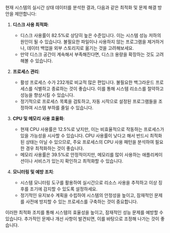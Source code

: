 현재 시스템의 실시간 상태 데이터를 분석한 결과, 다음과 같은 최적화 및 문제 해결 방안을 제안합니다:

1. **디스크 사용 최적화**:
   - 디스크 사용률이 82.5%로 상당히 높은 수준입니다. 이는 시스템 성능 저하의 원인이 될 수 있습니다. 불필요한 파일이나 사용하지 않는 프로그램을 제거하거나, 데이터 백업을 외부 스토리지로 옮기는 것을 고려해보세요.
   - 만약 디스크 공간이 계속해서 부족해진다면, 디스크 용량을 확장하는 것도 고려해볼 수 있습니다.

2. **프로세스 관리**:
   - 활성 프로세스 수가 232개로 비교적 많은 편입니다. 불필요한 백그라운드 프로세스를 식별하고 종료하는 것이 좋습니다. 이를 통해 시스템 리소스를 절약하고 성능을 향상시킬 수 있습니다.
   - 정기적으로 프로세스 목록을 검토하고, 자동 시작으로 설정된 프로그램들을 조정하여 시스템 부하를 줄일 수 있습니다.

3. **CPU 및 메모리 사용 효율화**:
   - 현재 CPU 사용률은 12.5%로 낮지만, 이는 비효율적으로 작동하는 프로세스가 있을 가능성을 시사할 수 있습니다. CPU 사용률이 낮다고 해서 반드시 최적화된 상태는 아닐 수 있으므로, 주요 프로세스의 CPU 사용 패턴을 분석하여 필요한 경우 최적화하는 것이 좋습니다.
   - 메모리 사용률은 39.5%로 안정적이지만, 메모리를 많이 사용하는 애플리케이션이나 서비스가 있는지 확인하고 최적화할 수 있습니다.

4. **모니터링 및 예방 조치**:
   - 시스템 모니터링 도구를 활용하여 실시간으로 리소스 사용을 추적하고 이상 징후를 조기에 감지할 수 있도록 설정하세요.
   - 정기적인 유지보수 계획을 수립하여 시스템의 안정성을 높이고, 잠재적인 문제를 사전에 방지할 수 있는 프로세스를 구축하는 것이 중요합니다.

이러한 최적화 조치를 통해 시스템의 효율성을 높이고, 잠재적인 성능 문제를 예방할 수 있습니다. 추가적인 문제나 개선 사항이 발견되면, 이를 바탕으로 조정해 나가는 것이 좋습니다.
